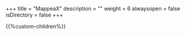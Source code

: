 +++
title = "MappeaX"
description = ""
weight = 6
alwaysopen = false
isDirectory = false
+++

{{%custom-children%}}

